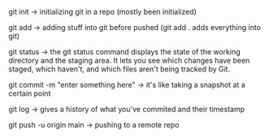 git init -> initializing git in a repo (mostly been initialized)

git add -> adding stuff into git before pushed (git add . adds everything into git)

git status -> the git status command displays the state of the working directory and the staging area. It lets you see which changes have been staged, which haven't, and which files aren't being tracked by Git.

git commit -m "enter something here" -> it's like taking a snapshot at a certain point

git log -> gives a history of what you've commited and their timestamp

git push -u origin main -> pushing to a remote repo
